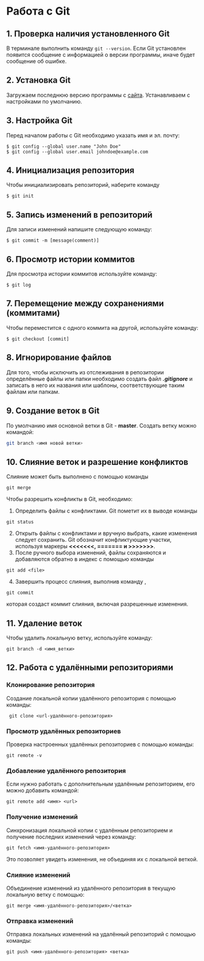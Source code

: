 # Работа с Git
## 1. Проверка наличия установленного Git
В терминале выполнить команду `git --version`. Если Git установлен появится сообщение с информацией о версии программы, иначе будет сообщение об ошибке.

## 2. Установка Git
Загружаем последнюю версию программы с [сайта](https://git-scm/downloads).
Устанавливаем с настройками по умолчанию.

## 3. Настройка Git

Перед началом работы с Git необходимо указать имя и эл. почту: 
```
$ git config --global user.name "John Doe"
$ git config --global user.email johndoe@example.com
```

## 4. Инициализация репозитория
Чтобы инициализировать репозиторий, наберите команду 
```
$ git init
```

## 5. Запись изменений в репозиторий
Для записи изменений напишите следующую команду:
```
$ git commit -m [message(comment)]
```

## 6. Просмотр истории коммитов
Для просмотра истории коммитов используйте команду: 
```
$ git log
```

## 7. Перемещение между сохранениями (коммитами)
Чтобы переместится с одного коммита на другой, используйте команду:
```
$ git checkout [commit]
```

## 8. Игнорирование файлов
Для того, чтобы исключить из отслеживания в репозитории определённые файлы или папки необходимо создать файл ***.gitignore*** и записать в него их названия или шаблоны, соответствующие таким файлам или папкам.

## 9. Создание веток в Git
По умолчанию имя основной ветки в Git - **master**.
Создать ветку можно командой:
```bash
git branch <имя новой ветки>
```
## 10. Слияние веток и разрешение конфликтов
Слияние может быть выполнено с помощью команды 
```
git merge
```
Чтобы разрешить конфликты в Git, необходимо:

1. Определить файлы с конфликтами. Git пометит их в выводе команды 
```
git status
```
2. Открыть файлы с конфликтами и вручную выбрать, какие изменения следует сохранить. Git обозначит конфликтующие участки, используя маркеры **<<<<<<<, ======= и >>>>>>>**.
3. После ручного выбора изменений, файлы сохраняются и добавляются обратно в индекс с помощью команды 
```
git add <file>
```
4. Завершить процесс слияния, выполнив команду ,
```
git commit
```
которая создаст коммит слияния, включая разрешенные изменения.

## 11. Удаление веток
Чтобы удалить локальную ветку, используйте команду:
```
git branch -d <имя_ветки>
```

## 12. Работа с удалёнными репозиториями
### Клонирование репозитория
 Создание локальной копии удалённого репозитория с помощью команды:

```
 git clone <url-удалённого-репозитория>
```

### Просмотр удалённых репозиториев
Проверка настроенных удалённых репозиториев с помощью команды:
```
git remote -v
```

### Добавление удалённого репозитория
Если нужно работать с дополнительным удалённым репозиторием, его можно добавить командой:
```
git remote add <имя> <url>
```

### Получение изменений
Синхронизация локальной копии с удалённым репозиторием и получение последних изменений через команду:
```
git fetch <имя-удалённого-репозитория>
```
 Это позволяет увидеть изменения, не объединяя их с локальной веткой.

### Слияние изменений
Объединение изменений из удалённого репозитория в текущую локальную ветку с помощью:
```
git merge <имя-удалённого-репозитория>/<ветка>
```

### Отправка изменений
Отправка локальных изменений на удалённый репозиторий с помощью команды:
```
git push <имя-удалённого-репозитория> <ветка>
```